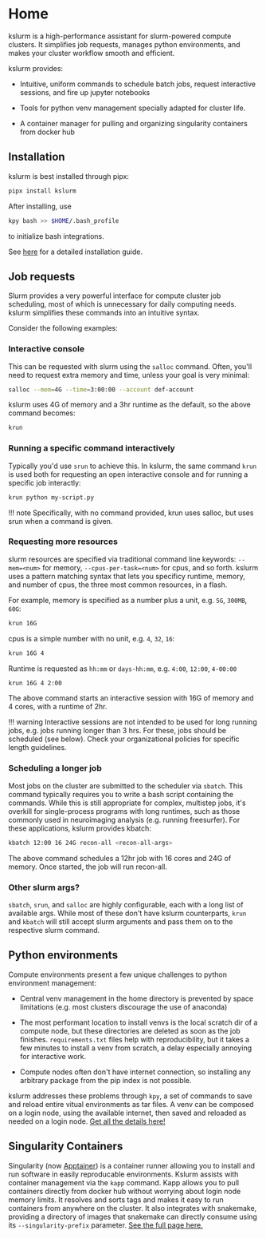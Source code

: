# Home

kslurm is a high-performance assistant for slurm-powered compute clusters. It simplifies job requests, manages python environments, and makes your cluster workflow smooth and efficient.

kslurm provides:

* Intuitive, uniform commands to schedule batch jobs, request interactive sessions, and fire up jupyter notebooks

* Tools for python venv management specially adapted for cluster life.

* A container manager for pulling and organizing singularity containers from docker hub

## Installation

kslurm is best installed through pipx:

```bash
pipx install kslurm
```

After installing, use

```bash
kpy bash >> $HOME/.bash_profile
```

to initialize bash integrations.

See [here](install.md) for a detailed installation guide.

## Job requests

Slurm provides a very powerful interface for compute cluster job scheduling, most of which is unnecessary for daily computing needs. kslurm simplifies these commands into an intuitive syntax.

Consider the following examples:

### Interactive console

This can be requested with slurm using the `salloc` command. Often, you'll need to request extra memory and time, unless your goal is very minimal:

```bash
salloc --mem=4G --time=3:00:00 --account def-account
```

kslurm uses 4G of memory and a 3hr runtime as the default, so the above command becomes:

```bash
krun
```

### Running a specific command interactively

Typically you'd use `srun` to achieve this. In kslurm, the same command `krun` is used both for requesting an open interactive console and for running a specific job interactly:

```bash
krun python my-script.py
```

!!! note
    Specifically, with no command provided, krun uses salloc, but uses srun when a command is given.

### Requesting more resources

slurm resources are specified via traditional command line keywords: `--mem=<num>` for memory, `--cpus-per-task=<num>` for cpus, and so forth. kslurm uses a pattern matching syntax that lets you specificy runtime, memory, and number of cpus, the three most common resources, in a flash.

For example, memory is specified as a number plus a unit, e.g. `5G`, `300MB`, `60G`:

```bash
krun 16G
```

cpus is a simple number with no unit, e.g. `4`, `32`, `16`:

```bash
krun 16G 4
```

Runtime is requested as `hh:mm` or `days-hh:mm`, e.g. `4:00`, `12:00`, `4-00:00`

```bash
krun 16G 4 2:00
```

The above command starts an interactive session with 16G of memory and 4 cores, with a runtime of 2hr.

!!! warning
    Interactive sessions are not intended to be used for long running jobs, e.g. jobs running longer than 3 hrs. For these, jobs should be scheduled (see below). Check your organizational policies for specific length guidelines.

### Scheduling a longer job

Most jobs on the cluster are submitted to the scheduler via `sbatch`. This command typically requires you to write a bash script containing the commands. While this is still appropriate for complex, multistep jobs, it's overkill for single-process programs with long runtimes, such as those commonly used in neuroimaging analysis (e.g. running freesurfer). For these applications, kslurm provides kbatch:

```bash
kbatch 12:00 16 24G recon-all <recon-all-args>
```

The above command schedules a 12hr job with 16 cores and 24G of memory. Once started, the job will run recon-all.

### Other slurm args?

`sbatch`, `srun`, and `salloc` are highly configurable, each with a long list of available args. While most of these don't have kslurm counterparts, `krun` and `kbatch` will still accept slurm arguments and pass them on to the respective slurm command.

## Python environments

Compute environments present a few unique challenges to python environment management:

* Central venv management in the home directory is prevented by space limitations (e.g. most clusters discourage the use of anaconda)

* The most performant location to install venvs is the local scratch dir of a compute node, but these directories are deleted as soon as the job finishes. `requirements.txt` files help with reproducibility, but it takes a few minutes to install a venv from scratch, a delay especially annoying for interactive work.

* Compute nodes often don't have internet connection, so installing any arbitrary package from the pip index is not possible.

kslurm addresses these problems through `kpy`, a set of commands to save and reload entire vitual environments as tar files. A venv can be composed on a login node, using the available internet, then saved and reloaded as needed on a login node. [Get all the details here!](python.md)

## Singularity Containers

Singularity (now [Apptainer](http://apptainer.org/)) is a container runner allowing you to install and run software in easily reproducable environments. Kslurm assists with container management via the `kapp` command. Kapp allows you to pull containers directly from docker hub without worrying about login node memory limits. It resolves and sorts tags and makes it easy to run containers from anywhere on the cluster. It also integrates with snakemake, providing a directory of images that snakemake can directly consume using its `--singularity-prefix` parameter. [See the full page here.](kapp.md)
